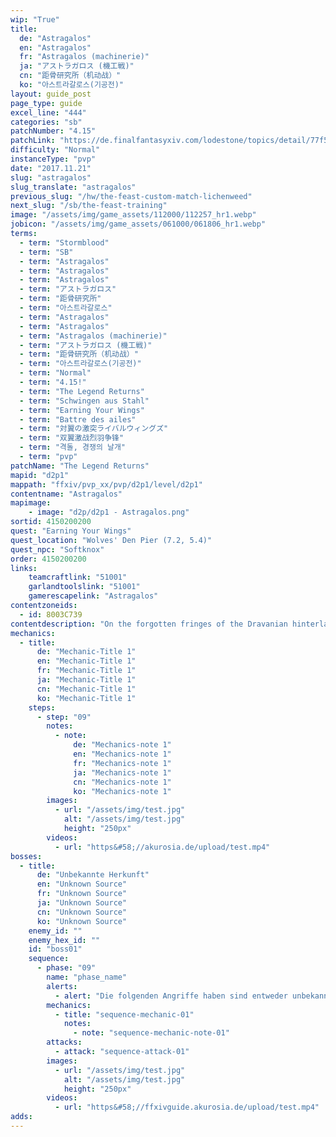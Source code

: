 ```yaml
---
wip: "True"
title:
  de: "Astragalos"
  en: "Astragalos"
  fr: "Astragalos (machinerie)"
  ja: "アストラガロス (機工戦)"
  cn: "距骨研究所（机动战）"
  ko: "아스트라갈로스(기공전)"
layout: guide_post
page_type: guide
excel_line: "444"
categories: "sb"
patchNumber: "4.15"
patchLink: "https://de.finalfantasyxiv.com/lodestone/topics/detail/77f571e827036c85a3c53f55ece36c62fa92b106"
difficulty: "Normal"
instanceType: "pvp"
date: "2017.11.21"
slug: "astragalos"
slug_translate: "astragalos"
previous_slug: "/hw/the-feast-custom-match-lichenweed"
next_slug: "/sb/the-feast-training"
image: "/assets/img/game_assets/112000/112257_hr1.webp"
jobicon: "/assets/img/game_assets/061000/061806_hr1.webp"
terms:
  - term: "Stormblood"
  - term: "SB"
  - term: "Astragalos"
  - term: "Astragalos"
  - term: "Astragalos"
  - term: "アストラガロス"
  - term: "距骨研究所"
  - term: "아스트라갈로스"
  - term: "Astragalos"
  - term: "Astragalos"
  - term: "Astragalos (machinerie)"
  - term: "アストラガロス (機工戦)"
  - term: "距骨研究所（机动战）"
  - term: "아스트라갈로스(기공전)"
  - term: "Normal"
  - term: "4.15!"
  - term: "The Legend Returns"
  - term: "Schwingen aus Stahl"
  - term: "Earning Your Wings"
  - term: "Battre des ailes"
  - term: "対翼の激突ライバルウィングズ"
  - term: "双翼激战烈羽争锋"
  - term: "격돌, 경쟁의 날개"
  - term: "pvp"
patchName: "The Legend Returns"
mapid: "d2p1"
mappath: "ffxiv/pvp_xx/pvp/d2p1/level/d2p1"
contentname: "Astragalos"
mapimage:
    - image: "d2p/d2p1 - Astragalos.png"
sortid: 4150200200
quest: "Earning Your Wings"
quest_location: "Wolves' Den Pier (7.2, 5.4)"
quest_npc: "Softknox"
order: 4150200200
links:
    teamcraftlink: "51001"
    garlandtoolslink: "51001"
    gamerescapelink: "Astragalos"
contentzoneids:
  - id: 8003C739
contentdescription: "On the forgotten fringes of the Dravanian hinterlands, there lie the remnants of a Sharlayan testing site known as Astragalos. With their boundless ingenuity, the goblins of Idyllshire have transformed the place into an expansive training ground. Here, brave adventurers can take control of mighty machines in large-scale war games reminiscent of battles against the Garlean Empire. A furious struggle for territorial supremacy awaits!"
mechanics:
  - title:
      de: "Mechanic-Title 1"
      en: "Mechanic-Title 1"
      fr: "Mechanic-Title 1"
      ja: "Mechanic-Title 1"
      cn: "Mechanic-Title 1"
      ko: "Mechanic-Title 1"
    steps:
      - step: "09"
        notes:
          - note:
              de: "Mechanics-note 1"
              en: "Mechanics-note 1"
              fr: "Mechanics-note 1"
              ja: "Mechanics-note 1"
              cn: "Mechanics-note 1"
              ko: "Mechanics-note 1"
        images:
          - url: "/assets/img/test.jpg"
            alt: "/assets/img/test.jpg"
            height: "250px"
        videos:
          - url: "https&#58;//akurosia.de/upload/test.mp4"
bosses:
  - title:
      de: "Unbekannte Herkunft"
      en: "Unknown Source"
      fr: "Unknown Source"
      ja: "Unknown Source"
      cn: "Unknown Source"
      ko: "Unknown Source"
    enemy_id: ""
    enemy_hex_id: ""
    id: "boss01"
    sequence:
      - phase: "09"
        name: "phase_name"
        alerts:
          - alert: "Die folgenden Angriffe haben sind entweder unbekannt oder haben keine klare Herkunft"
        mechanics:
          - title: "sequence-mechanic-01"
            notes:
              - note: "sequence-mechanic-note-01"
        attacks:
          - attack: "sequence-attack-01"
        images:
          - url: "/assets/img/test.jpg"
            alt: "/assets/img/test.jpg"
            height: "250px"
        videos:
          - url: "https&#58;//ffxivguide.akurosia.de/upload/test.mp4"
adds:
---
```

